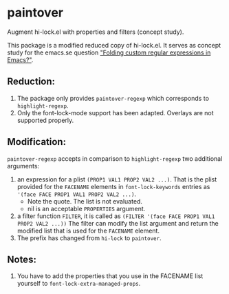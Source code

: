 # paintover

Augment hi-lock.el with properties and filters (concept study).


 This package is a modified reduced copy of hi-lock.el.
 It serves as concept study for the emacs.se question
 ["Folding custom regular expressions in Emacs?"](https://emacs.stackexchange.com/q/51819/2370).

## Reduction:
 1. The package only provides `paintover-regexp` which corresponds to `highlight-regexp`.
 2. Only the font-lock-mode support has been adapted. Overlays are not supported properly.

## Modification:
 `paintover-regexp` accepts in comparison to `highlight-regexp` two additional arguments:
 1. an expression for a plist `(PROP1 VAL1 PROP2 VAL2 ...)`.
    That is the plist provided for the `FACENAME` elements in `font-lock-keywords` entries as `'(face FACE PROP1 VAL1 PROP2 VAL2 ...)`.
    - Note the quote. The list is not evaluated.
    - nil is an acceptable `PROPERTIES` argument.
 2. a filter function `FILTER`, it is called as `(FILTER '(face FACE PROP1 VAL1 PROP2 VAL2 ...))`
    The filter can modify the list argument and return the modified list that is used for the `FACENAME` element.
 3. The prefix has changed from `hi-lock` to `paintover`.

## Notes:
  1. You have to add the properties that you use in the FACENAME
     list yourself to `font-lock-extra-managed-props`.
